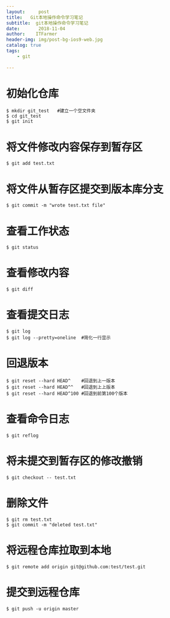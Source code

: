 ```yaml
---
layout:     post
title:   Git本地操作命令学习笔记
subtitle:  git本地操作命令学习笔记
date:       2018-11-04
author:    ITFarmer
header-img: img/post-bg-ios9-web.jpg
catalog: true
tags:
    - git
  
---
```


# 初始化仓库
```
$ mkdir git_test   #建立一个空文件夹
$ cd git_test
$ git init
```

# 将文件修改内容保存到暂存区
```
$ git add test.txt
```

# 将文件从暂存区提交到版本库分支

```
$ git commit -m "wrote test.txt file"
```

# 查看工作状态

```
$ git status
```

# 查看修改内容 
```
$ git diff
```

# 查看提交日志
```
$ git log
$ git log --pretty=oneline  #简化一行显示
```

# 回退版本
```
$ git reset --hard HEAD^    #回退到上一版本
$ git reset --hard HEAD^^   #回退到上上版本
$ git reset --hard HEAD^100 #回退到前第100个版本
```

# 查看命令日志

```
$ git reflog
```

# 将未提交到暂存区的修改撤销
```
$ git checkout -- test.txt
```


# 删除文件
```
$ git rm test.txt
$ git commit -m "deleted test.txt"
```

# 将远程仓库拉取到本地
```
$ git remote add origin git@github.com:test/test.git
```
# 提交到远程仓库
```
$ git push -u origin master
```


